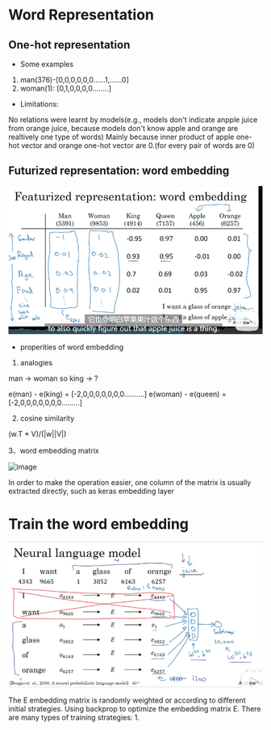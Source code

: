 # Word Representation

## One-hot representation
* Some examples
1. man(376)-[0,0,0,0,0,0......1,......0]
2. woman(1): [0,1,0,0,0,0........]
* Limitations:

No relations were learnt by models(e.g., models don't indicate anpple juice from orange juice, because models don't know apple and orange are realtively one type of words)
Mainly because inner product of apple one-hot vector and orange one-hot vector are 0.(for every pair of words are 0)

## Futurized representation: word embedding

<div align=center>
<img src="https://github.com/SuperrWu/Deep-Learning/blob/main/figures/word_embedding.PNG?raw=true">
</div>

* properities of word embedding
1. analogies

man -> woman  so king -> ?

e(man) - e(king) = [-2,0,0,0,0,0,0,0..........]
e(woman) - e(queen) = [-2,0,0,0,0,0,0,0.........]

2. cosine similarity

(w.T * V)/(|w||V|)

3、word embedding matrix

![image](https://user-images.githubusercontent.com/94330800/142990546-2e31293d-89a2-416a-8b49-97d650844b86.png)

In order to make the operation easier, one column of the matrix is usually extracted directly, such as keras embedding layer

# Train the word embedding
<div aligh=center>
  <img src="https://github.com/SuperrWu/Deep-Learning/blob/main/figures/Train_embedding.PNG?raw=true">
</div>

The E embedding matrix is randomly weighted or according to different initial strategies. Using backprop to optimize the embedding matrix E.
There are many types of training strategies:
1. 

